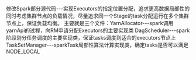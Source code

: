 修改Spark部分源代码---实现Executors的指定位置分配，追求更高数据局部性的同时考虑集群节点的负载情况，尽量追求同一个Stage的task分配运行在多个集群节点上，保证负载均衡。
主要就是三个文件：YarnAllocator---spark调用yarnApi的过程，向RM申请分配Executors的主要实现类
                  DagScheduler---spark阶段划分任务调度的主要实现类，保证tasks调度到适合的executors节点上
                  TaskSetManager---sparkTask局部性算法计算实现类，确定tasks是否可以满足NODE_LOCAL
